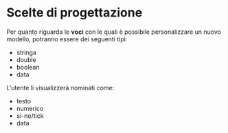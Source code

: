 Scelte di progettazione
===
Per quanto riguarda le **voci** con le quali è possibile personalizzare un nuovo modello, potranno essere dei seguenti tipi:

   * stringa
   * double
   * boolean
   * data
   
L'utente li visualizzerà nominati come:

   * testo
   * numerico
   * sì-no/tick
   * data
   

